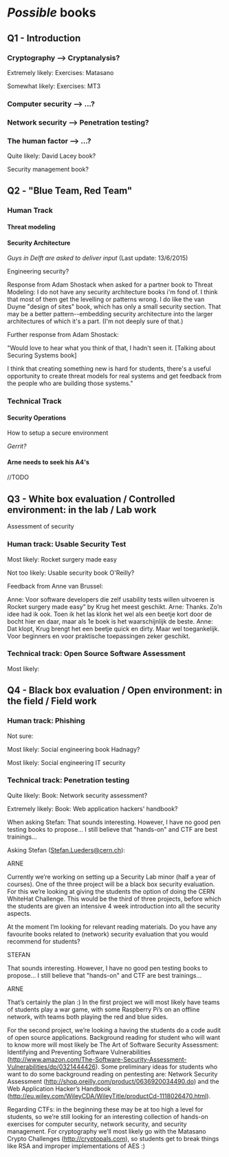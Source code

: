 # *Possible* books

## Q1 - Introduction

### Cryptography --> Cryptanalysis?


Extremely likely:
Exercises: Matasano

Somewhat likely:
Exercises: MT3

### Computer security --> ...?

### Network security --> Penetration testing?

### The human factor --> ...?

Quite likely:
David Lacey book?

Security management book?

## Q2 - "Blue Team, Red Team"

### Human Track

#### Threat modeling 

#### Security Architecture

*Guys in Delft are asked to deliver input* (Last update: 13/6/2015)

Engineering security?

Response from Adam Shostack when asked for a partner book to Threat Modeling:
I do not have any security architecture books i'm fond of. I think that most of them get the levelling or patterns wrong. I do like the van Duyne "design of sites" book, which has only a small security section. That may be a better pattern--embedding security architecture into the larger architectures of which it's a part. (I'm not deeply sure of that.)

Further response from Adam Shostack:

"Would love to hear what you think of that, I hadn't seen it. [Talking about Securing Systems book]

I think that creating something new is hard for students, there's a
useful opportunity to create threat models for real systems and get
feedback from the people who are building those systems."

### Technical Track

#### Security Operations

How to setup a secure environment


*Gerrit?*

#### Arne needs to seek his A4's

//TODO

## Q3 - White box evaluation / Controlled environment: in the lab / Lab work

Assessment of security

### Human track: Usable Security Test


Most likely:
Rocket surgery made easy

Not too likely:
Usable security book O'Reilly?

Feedback from Anne van Brussel:

Anne: Voor software developers die zelf usability tests willen uitvoeren is Rocket surgery made easy” by Krug het meest geschikt.
Arne: Thanks. Zo’n idee had ik ook. Toen ik het las klonk het wel als een beetje kort door de bocht hier en daar, maar als 1e boek is het waarschijnlijk de beste.
Anne: Dat klopt, Krug brengt het een beetje quick en dirty. Maar wel toegankelijk. Voor beginners en voor praktische toepassingen zeker geschikt.

### Technical track: Open Source Software Assessment

Most likely:

## Q4 - Black box evaluation / Open environment: in the field / Field work

### Human track: Phishing

Not sure:

Most likely:
Social engineering book Hadnagy?

Most likely:
Social engineering IT security

### Technical track: Penetration testing

Quite likely:
Book: Network security assessment?

Extremely likely:
Book: Web application hackers' handbook?

When asking Stefan:
That sounds interesting. However, I  have no good pen testing books to propose... I still believe that "hands-on" and CTF are best trainings...


Asking Stefan (Stefan.Lueders@cern.ch):

ARNE

Currently we’re working on setting up a Security Lab minor (half a year of courses). One of the three project will be a black box security evaluation. For this we’re looking at giving the students the option of doing the CERN WhiteHat Challenge. This would be the third of three projects, before which the students are given an intensive 4 week introduction into all the security aspects.

At the moment I’m looking for relevant reading materials. Do you have any favourite books related to (network) security evaluation that you would recommend for students?

STEFAN

That sounds interesting. However, I  have no good pen testing books to propose... I still believe that "hands-on" and CTF are best trainings...

ARNE

That’s certainly the plan :)  In the first project we will most likely have teams of students play a war game, with some Raspberry Pi’s on an offline network, with teams both playing the red and blue sides.

For the second project, we’re looking a having the students do a code audit of open source applications. Background reading for student who will want to know more will most likely be The Art of Software Security Assessment: Identifying and Preventing Software Vulnerabilities (http://www.amazon.com/The-Software-Security-Assessment-Vulnerabilities/dp/0321444426). Some preliminary ideas for students who want to do some background reading on pentesting are: Network Security Assessment (http://shop.oreilly.com/product/0636920034490.do) and the Web Application Hacker’s Handbook (http://eu.wiley.com/WileyCDA/WileyTitle/productCd-1118026470.html).

Regarding CTFs: in the beginning these may be at too high a level for students, so we’re still looking for an interesting collection of hands-on exercises for computer security, network security, and security management. For cryptography we’ll most likely go with the Matasano Crypto Challenges (http://cryptopals.com), so students get to break things like RSA and improper implementations of AES :)
